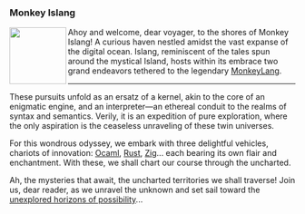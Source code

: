 ### Monkey Islang


<img align="left" width="100" height="100" src="https://monkeylang.org/images/logo.png">

Ahoy and welcome, dear voyager, to the shores of Monkey Islang! A curious haven nestled amidst the vast expanse of the digital ocean. Islang, reminiscent of the tales spun around the mystical Island, hosts within its embrace two grand endeavors tethered to the legendary [MonkeyLang](https://monkeylang.org).

---

These pursuits unfold as an ersatz of a kernel, akin to the core of an enigmatic engine, and an interpreter—an ethereal conduit to the realms of syntax and semantics.
Verily, it is an expedition of pure exploration, where the only aspiration is the ceaseless unraveling of these twin universes.

For this wondrous odyssey, we embark with three delightful vehicles, chariots of innovation: [Ocaml](https://ocaml.org/), [Rust](https://www.rust-lang.org/), [Zig](https://ziglang.org/)... each bearing its own flair and enchantment. With these, we shall chart our course through the uncharted.

Ah, the mysteries that await, the uncharted territories we shall traverse! Join us, dear reader, as we unravel the unknown and set sail toward the [unexplored horizons of possibility](https://github.com/gthvn1/monkey_islang)...


<!--
**gthvn1/gthvn1** is a ✨ _special_ ✨ repository because its `README.md` (this file) appears on your GitHub profile.

Here are some ideas to get you started:

- 🔭 I’m currently working on ...
- 🌱 I’m currently learning ...
- 👯 I’m looking to collaborate on ...
- 🤔 I’m looking for help with ...
- 💬 Ask me about ...
- 📫 How to reach me: ...
- 😄 Pronouns: ...
- ⚡ Fun fact: ...
-->

